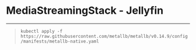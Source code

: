 # MediaStreamingStack - Jellyfin <WIP>
___



>
> `kubectl apply -f https://raw.githubusercontent.com/metallb/metallb/v0.14.9/config/manifests/metallb-native.yaml`
> 
> 
<br>

